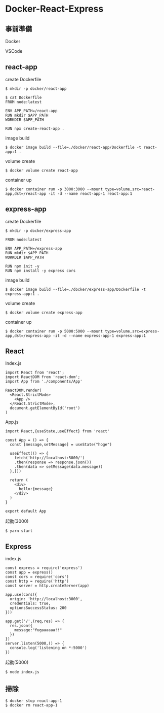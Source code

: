 # Docker-React-Express

## 事前準備

Docker

VSCode

## react-app

create Dockerfile

```
$ mkdir -p docker/react-app
```

```
$ cat Dockerfile
FROM node:latest

ENV APP_PATH=/react-app
RUN mkdir $APP_PATH
WORKDIR $APP_PATH

RUN npx create-react-app .
```

image build

```
$ docker image build --file=./docker/react-app/Dockerfile -t react-app:1 .
```

volume create

```
$ docker volume create react-app
```

container up

```
$ docker container run -p 3000:3000 --mount type=volume,src=react-app,dst=/react-app -it -d --name react-app-1 react-app:1
```

## express-app

create Dockerfile

```
$ mkdir -p docker/express-app
```

```
FROM node:latest

ENV APP_PATH=/express-app
RUN mkdir $APP_PATH
WORKDIR $APP_PATH

RUN npm init -y
RUN npm install -y express cors
```

image build

```
$ docker image build --file=./docker/express-app/Dockerfile -t express-app:1 .
```

volume create

```
$ docker volume create express-app
```

container up

```
$ docker container run -p 5000:5000 --mount type=volume,src=express-app,dst=/express-app -it -d --name express-app-1 express-app:1
```

## React

Index.js

```
import React from 'react';
import ReactDOM from 'react-dom';
import App from './components/App'

ReactDOM.render(
  <React.StrictMode>
    <App />
  </React.StrictMode>,
  document.getElementById('root')
)
```

App.js

```
import React,{useState,useEffect} from 'react'

const App = () => {
  const [message,setMessage] = useState("hoge")

  useEffect(() => {
    fetch('http://localhost:5000/')
    .then(response => response.json())
    .then(data => setMessage(data.message))
  },[])

  return (
    <div>
      hello:{message}
    </div>
  )
}

export default App
```

起動(3000)

```
$ yarn start
```

## Express

index.js

```
const express = require('express')
const app = express()
const cors = require('cors')
const http = require('http')
const server = http.createServer(app)

app.use(cors({
  origin: 'http://localhost:3000',
  credentials: true,
  optionsSuccessStatus: 200
}))

app.get('/',(req,res) => {
  res.json({
    message:"fugaaaaaa!!"
  })
})
server.listen(5000,() => {
  console.log('listening on *:5000')
})
```

起動(5000)

```
$ node index.js
```

## 掃除

```
$ docker stop react-app-1
$ docker rm react-app-1
```
